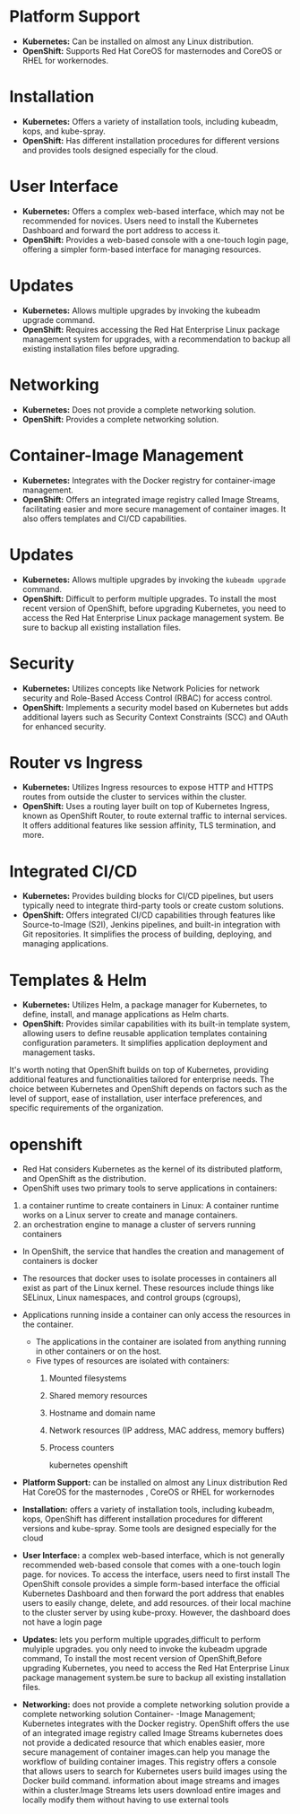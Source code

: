 # Platform Support

- **Kubernetes:** Can be installed on almost any Linux distribution.
- **OpenShift:** Supports Red Hat CoreOS for masternodes and CoreOS or RHEL for workernodes.

# Installation

- **Kubernetes:** Offers a variety of installation tools, including kubeadm, kops, and kube-spray.
- **OpenShift:** Has different installation procedures for different versions and provides tools designed especially for the cloud.

# User Interface

- **Kubernetes:** Offers a complex web-based interface, which may not be recommended for novices. Users need to install the Kubernetes Dashboard and forward the port address to access it.
- **OpenShift:** Provides a web-based console with a one-touch login page, offering a simpler form-based interface for managing resources.

# Updates

- **Kubernetes:** Allows multiple upgrades by invoking the kubeadm upgrade command.
- **OpenShift:** Requires accessing the Red Hat Enterprise Linux package management system for upgrades, with a recommendation to backup all existing installation files before upgrading.

# Networking

- **Kubernetes:** Does not provide a complete networking solution.
- **OpenShift:** Provides a complete networking solution.

# Container-Image Management

- **Kubernetes:** Integrates with the Docker registry for container-image management.
- **OpenShift:** Offers an integrated image registry called Image Streams, facilitating easier and more secure management of container images. It also offers templates and CI/CD capabilities.

# Updates

- **Kubernetes:** Allows multiple upgrades by invoking the `kubeadm upgrade` command.
- **OpenShift:** Difficult to perform multiple upgrades. To install the most recent version of OpenShift, before upgrading Kubernetes, you need to access the Red Hat Enterprise Linux package management system. Be sure to backup all existing installation files.

# Security

- **Kubernetes:** Utilizes concepts like Network Policies for network security and Role-Based Access Control (RBAC) for access control.
- **OpenShift:** Implements a security model based on Kubernetes but adds additional layers such as Security Context Constraints (SCC) and OAuth for enhanced security.

# Router vs Ingress

- **Kubernetes:** Utilizes Ingress resources to expose HTTP and HTTPS routes from outside the cluster to services within the cluster.
- **OpenShift:** Uses a routing layer built on top of Kubernetes Ingress, known as OpenShift Router, to route external traffic to internal services. It offers additional features like session affinity, TLS termination, and more.

# Integrated CI/CD

- **Kubernetes:** Provides building blocks for CI/CD pipelines, but users typically need to integrate third-party tools or create custom solutions.
- **OpenShift:** Offers integrated CI/CD capabilities through features like Source-to-Image (S2I), Jenkins pipelines, and built-in integration with Git repositories. It simplifies the process of building, deploying, and managing applications.

# Templates & Helm

- **Kubernetes:** Utilizes Helm, a package manager for Kubernetes, to define, install, and manage applications as Helm charts.
- **OpenShift:** Provides similar capabilities with its built-in template system, allowing users to define reusable application templates containing configuration parameters. It simplifies application deployment and management tasks.

It's worth noting that OpenShift builds on top of Kubernetes, providing additional features and functionalities tailored for enterprise needs. The choice between Kubernetes and OpenShift depends on factors such as the level of support, ease of installation, user interface preferences, and specific requirements of the organization.

# openshift

- Red Hat considers Kubernetes as the kernel of its distributed platform, and OpenShift as the distribution.
- OpenShift uses two primary tools to serve applications in containers:

 1. a container runtime to create containers in Linux:
        A container runtime works on a Linux server to create and manage containers.
 2. an orchestration engine to manage a cluster of servers running containers

- In OpenShift, the service that handles the creation and management of containers is docker
- The resources that docker uses to isolate processes in containers all exist as part of the Linux kernel.
These resources include things like SELinux, Linux namespaces, and control groups (cgroups),
- Applications running inside a container can only access the resources in the container.
  - The applications in the container are isolated from anything running in other containers or on the host.
  - Five types of resources are isolated with containers:
     1. Mounted filesystems
     2. Shared memory resources
     3. Hostname and domain name
     4. Network resources (IP address, MAC address, memory buffers)
     5. Process counters

        kubernetes                                                             openshift

- **Platform Support:** can be installed on almost any Linux distribution       Red Hat CoreOS for the masternodes , CoreOS or RHEL for workernodes

- **Installation:** offers a variety of installation tools, including kubeadm, kops,    OpenShift has different installation procedures for different versions
    and kube-spray. Some tools are designed especially for the cloud

- **User Interface:** a complex web-based interface, which is not generally recommended   web-based console that comes with a one-touch login page.
    for novices. To access the interface, users need to first install       The OpenShift console provides a simple form-based interface
    the official Kubernetes Dashboard and then forward the port address  that enables users to easily change, delete, and add resources.
    of their local machine to the cluster server by using kube-proxy.
    However, the dashboard does not have a login page

- **Updates:** lets you perform multiple upgrades,difficult to perform mulyiple upgrades.
    you only need to invoke the kubeadm upgrade command, To install the most recent version of OpenShift,Before upgrading Kubernetes, you need to access the Red Hat Enterprise Linux package management system.be sure to backup all existing installation files.

- **Networking:**   does not provide a complete networking solution provide a complete networking solution Container- -Image Management; Kubernetes integrates with the Docker registry.    OpenShift offers the use of an integrated image registry called Image Streams kubernetes does not provide a dedicated resource that  which enables easier, more secure management of container images.can help you manage the workflow of building container images.  This registry offers a console that allows users to search for Kubernetes users build images using the Docker build command. information about image streams and images within a cluster.Image Streams lets users download entire images and locally modify them without having to use external tools
